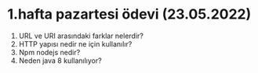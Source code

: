 # 1.hafta pazartesi ödevi (23.05.2022)
1)   URL ve URI arasındaki farklar nelerdir?        
2)   HTTP yapısı nedir ne için kullanılır?        
3)   Npm  nodejs nedir?      
4)   Neden java 8 kullanılıyor?
